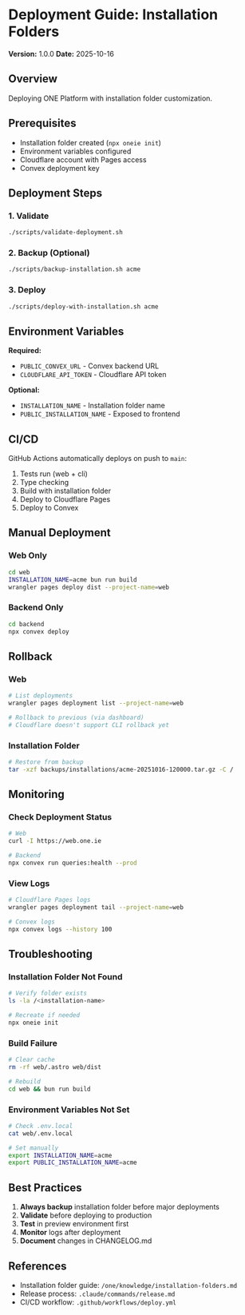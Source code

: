 # Deployment Guide: Installation Folders

**Version:** 1.0.0
**Date:** 2025-10-16

## Overview

Deploying ONE Platform with installation folder customization.

## Prerequisites

- Installation folder created (`npx oneie init`)
- Environment variables configured
- Cloudflare account with Pages access
- Convex deployment key

## Deployment Steps

### 1. Validate

```bash
./scripts/validate-deployment.sh
```

### 2. Backup (Optional)

```bash
./scripts/backup-installation.sh acme
```

### 3. Deploy

```bash
./scripts/deploy-with-installation.sh acme
```

## Environment Variables

**Required:**
- `PUBLIC_CONVEX_URL` - Convex backend URL
- `CLOUDFLARE_API_TOKEN` - Cloudflare API token

**Optional:**
- `INSTALLATION_NAME` - Installation folder name
- `PUBLIC_INSTALLATION_NAME` - Exposed to frontend

## CI/CD

GitHub Actions automatically deploys on push to `main`:

1. Tests run (web + cli)
2. Type checking
3. Build with installation folder
4. Deploy to Cloudflare Pages
5. Deploy to Convex

## Manual Deployment

### Web Only

```bash
cd web
INSTALLATION_NAME=acme bun run build
wrangler pages deploy dist --project-name=web
```

### Backend Only

```bash
cd backend
npx convex deploy
```

## Rollback

### Web

```bash
# List deployments
wrangler pages deployment list --project-name=web

# Rollback to previous (via dashboard)
# Cloudflare doesn't support CLI rollback yet
```

### Installation Folder

```bash
# Restore from backup
tar -xzf backups/installations/acme-20251016-120000.tar.gz -C /
```

## Monitoring

### Check Deployment Status

```bash
# Web
curl -I https://web.one.ie

# Backend
npx convex run queries:health --prod
```

### View Logs

```bash
# Cloudflare Pages logs
wrangler pages deployment tail --project-name=web

# Convex logs
npx convex logs --history 100
```

## Troubleshooting

### Installation Folder Not Found

```bash
# Verify folder exists
ls -la /<installation-name>

# Recreate if needed
npx oneie init
```

### Build Failure

```bash
# Clear cache
rm -rf web/.astro web/dist

# Rebuild
cd web && bun run build
```

### Environment Variables Not Set

```bash
# Check .env.local
cat web/.env.local

# Set manually
export INSTALLATION_NAME=acme
export PUBLIC_INSTALLATION_NAME=acme
```

## Best Practices

1. **Always backup** installation folder before major deployments
2. **Validate** before deploying to production
3. **Test** in preview environment first
4. **Monitor** logs after deployment
5. **Document** changes in CHANGELOG.md

## References

- Installation folder guide: `/one/knowledge/installation-folders.md`
- Release process: `.claude/commands/release.md`
- CI/CD workflow: `.github/workflows/deploy.yml`
